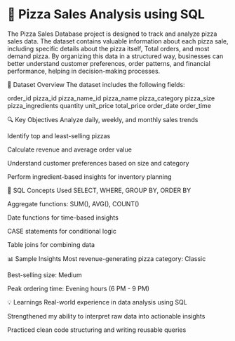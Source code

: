 # 🍕 Pizza Sales Analysis using SQL
The Pizza Sales Database project is designed to track and analyze pizza sales data. The dataset contains valuable information about each pizza sale, including specific details about the pizza itself, Total orders, and most demand pizza. 
By organizing this data in a structured way, businesses can better understand customer preferences, order patterns, and financial performance, helping in decision-making processes.

📁 Dataset Overview
The dataset includes the following fields:

order_id
pizza_id
pizza_name_id
pizza_name
pizza_category
pizza_size
pizza_ingredients
quantity
unit_price
total_price
order_date
order_time

🔍 Key Objectives
Analyze daily, weekly, and monthly sales trends

Identify top and least-selling pizzas

Calculate revenue and average order value

Understand customer preferences based on size and category

Perform ingredient-based insights for inventory planning

🧠 SQL Concepts Used
SELECT, WHERE, GROUP BY, ORDER BY

Aggregate functions: SUM(), AVG(), COUNT()

Date functions for time-based insights

CASE statements for conditional logic

Table joins for combining data

📊 Sample Insights
Most revenue-generating pizza category: Classic

Best-selling size: Medium

Peak ordering time: Evening hours (6 PM - 9 PM)

💡 Learnings
Real-world experience in data analysis using SQL

Strengthened my ability to interpret raw data into actionable insights

Practiced clean code structuring and writing reusable queries
